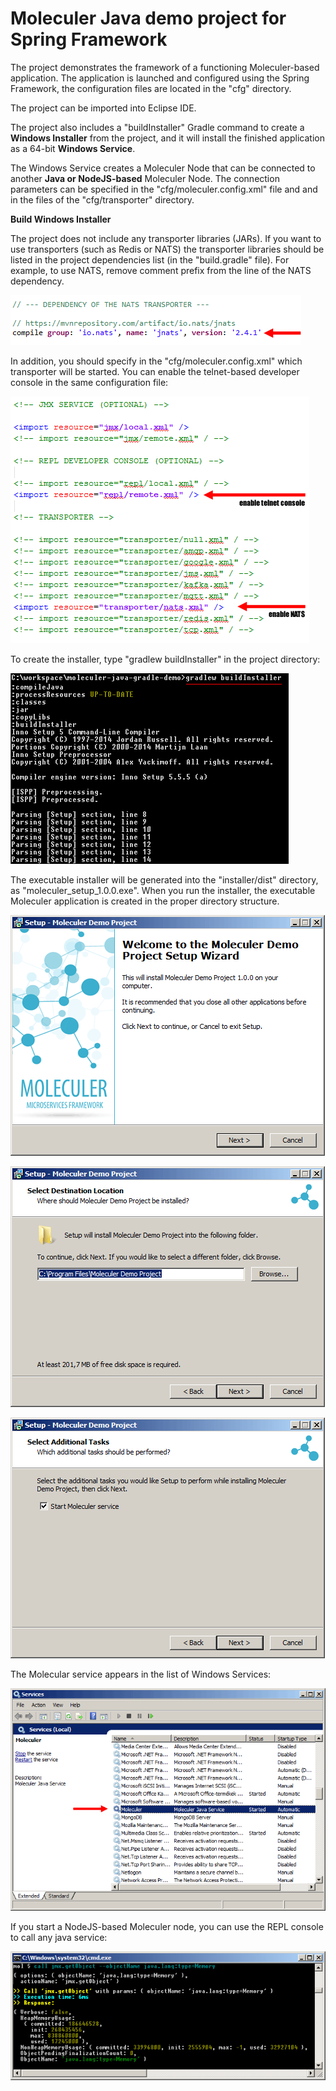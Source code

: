 # Moleculer Java demo project for Spring Framework

The project demonstrates the framework of a functioning Moleculer-based application. The application is launched and configured using the Spring Framework, the configuration files are located in the "cfg" directory.

The project can be imported into Eclipse IDE.

The project also includes a "buildInstaller" Gradle command to create a **Windows Installer** from the project, and it will install the finished application as a 64-bit **Windows Service**.

The Windows Service creates a Moleculer Node that can be connected to another **Java or NodeJS-based** Moleculer Node. The connection parameters can be specified in the "cfg/moleculer.config.xml" file and and in the files of the "cfg/transporter" directory.

**Build Windows Installer**

The project does not include any transporter libraries (JARs). If you want to use transporters (such as Redis or NATS) the transporter libraries should be listed in the project dependencies list (in the "build.gradle" file). For example, to use NATS, remove comment prefix from the line of the NATS dependency.

![image](docs/dependency.png)

In addition, you should specify in the "cfg/moleculer.config.xml" which transporter will be started. You can enable the telnet-based developer console in the same configuration file:

![image](docs/config.png)

To create the installer, type "gradlew buildInstaller" in the project directory:

![image](docs/gradlew.png)

The executable installer will be generated into the "installer/dist" directory, as "moleculer_setup_1.0.0.exe". When you run the installer, the executable Moleculer application is created in the proper directory structure.

![image](docs/installer1.png)

![image](docs/installer2.png)

![image](docs/installer3.png)

The Molecular service appears in the list of Windows Services:

![image](docs/service.png)

If you start a NodeJS-based Moleculer node, you can use the REPL console to call any java service:

![image](docs/getobject.png)